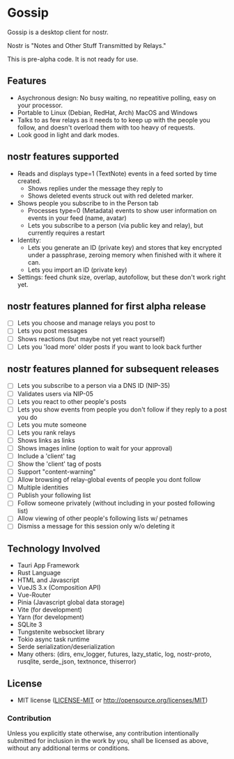 # Gossip

Gossip is a desktop client for nostr.

Nostr is "Notes and Other Stuff Transmitted by Relays."

This is pre-alpha code. It is not ready for use.

## Features

- Asychronous design: No busy waiting, no repeatitive polling, easy on your processor.
- Portable to Linux (Debian, RedHat, Arch) MacOS and Windows
- Talks to as few relays as it needs to to keep up with the people you follow, and doesn't overload them with too heavy of requests.
- Look good in light and dark modes.

## nostr features supported

- Reads and displays type=1 (TextNote) events in a feed sorted by time created.
    - Shows replies under the message they reply to
    - Shows deleted events struck out with red deleted marker.
- Shows people you subscribe to in the Person tab
    - Processes type=0 (Metadata) events to show user information on events in your feed (name, avatar)
    - Lets you subscribe to a person (via public key and relay), but currently requires a restart
- Identity:
    - Lets you generate an ID (private key) and stores that key encrypted under a passphrase, zeroing memory when finished with it where it can.
    - Lets you import an ID (private key)
- Settings: feed chunk size, overlap, autofollow, but these don't work right yet.

## nostr features planned for first alpha release

- [ ] Lets you choose and manage relays you post to
- [ ] Lets you post messages
- [ ] Shows reactions (but maybe not yet react yourself)
- [ ] Lets you 'load more' older posts if you want to look back further

## nostr features planned for subsequent releases

- [ ] Lets you subscribe to a person via a DNS ID (NIP-35)
- [ ] Validates users via NIP-05
- [ ] Lets you react to other people's posts
- [ ] Lets you show events from people you don't follow if they reply to a post you do
- [ ] Lets you mute someone
- [ ] Lets you rank relays
- [ ] Shows links as links
- [ ] Shows images inline (option to wait for your approval)
- [ ] Include a 'client' tag
- [ ] Show the 'client' tag of posts
- [ ] Support "content-warning"
- [ ] Allow browsing of relay-global events of people you dont follow
- [ ] Multiple identities
- [ ] Publish your following list
- [ ] Follow someone privately (without including in your posted following list)
- [ ] Allow viewing of other people's following lists w/ petnames
- [ ] Dismiss a message for this session only w/o deleting it

## Technology Involved

- Tauri App Framework
- Rust Language
- HTML and Javascript
- VueJS 3.x (Composition API)
- Vue-Router
- Pinia (Javascript global data storage)
- Vite (for development)
- Yarn (for development)
- SQLite 3
- Tungstenite websocket library
- Tokio async task runtime
- Serde serialization/deserialization
- Many others: (dirs, env_logger, futures, lazy_static, log, nostr-proto, rusqlite, serde_json, textnonce, thiserror)

## License

 * MIT license ([LICENSE-MIT](LICENSE-MIT) or http://opensource.org/licenses/MIT)

### Contribution

Unless you explicitly state otherwise, any contribution intentionally submitted
for inclusion in the work by you, shall be licensed as above, without any additional
terms or conditions.
